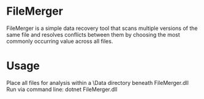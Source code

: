 # FileMerger

FileMerger is a simple data recovery tool that scans multiple versions of the same file and resolves conflicts between them by choosing the most commonly occurring value across all files.

# Usage
Place all files for analysis within a \Data directory beneath FileMerger.dll
Run via command line: dotnet FileMerger.dll
